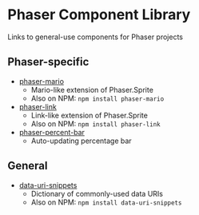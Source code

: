 # Phaser Component Library
Links to general-use components for Phaser projects

## Phaser-specific

* [phaser-mario](https://github.com/SaFrMo/phaser-mario)
	* Mario-like extension of Phaser.Sprite
	* Also on NPM: `npm install phaser-mario`
* [phaser-link](https://github.com/SaFrMo/phaser-link)
	* Link-like extension of Phaser.Sprite
	* Also on NPM: `npm install phaser-link`
* [phaser-percent-bar](https://github.com/SaFrMo/phaser-percent-bar)
	* Auto-updating percentage bar

## General

* [data-uri-snippets](https://github.com/SaFrMo/data-uri-snippets)
	* Dictionary of commonly-used data URIs
	* Also on NPM: `npm install data-uri-snippets`
